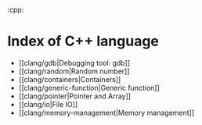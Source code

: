 :cpp:

# Index of C++ language

- [[clang/gdb|Debugging tool: gdb]]
- [[clang/random|Random number]] 
- [[clang/containers|Containers]]
- [[clang/generic-function|Generic function]]
- [[clang/pointer|Pointer and Array]]
- [[clang/io|File IO]]
- [[clang/memory-management|Memory management]]
